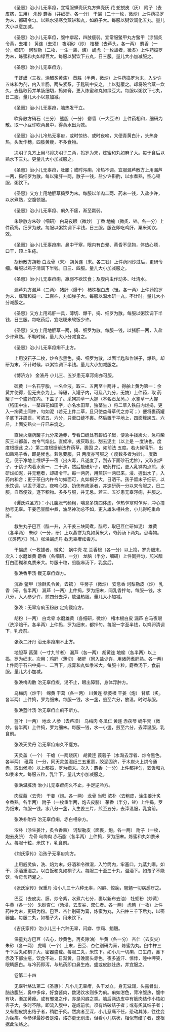 <!-- { "loadSidebar": true } -->
　　《圣惠》治小儿无辜疳，宜常服蝉壳灰丸方蝉壳灰 花 蛇蜕皮（灰） 附子（去皮脐，生用） 朱砂 麝香（并细研。各一分） 干蝎（二十一枚，微炒）上件药捣罗为末，都研令匀。以熟水浸寒食蒸饼和丸，如麻子大。每服以粥饮调化五丸。量儿大小以意加减。

　　《圣惠》治小儿无辜疳，腹中癖起，四肢瘦弱。宜常服鳖甲丸方鳖甲（涂醋炙令黄，去裙 ） 黄连（去须） 夜明砂（炒） 桔梗（去芦头。各一两） 麝香（一分，细研） 诃梨勒（二枚，一生一熟，煨） 蝎虎（一枚雄者，微炙）上件药捣罗为末，炼蜜和丸如绿豆大。每服以粥饮下五丸，日三服。量儿大小加减服之。

　　《圣惠》治小儿无辜疳方。

　　干虾蟆（三枚，涂醋炙黄焦） 苣胜（半两，微炒）上件药捣罗为末，入少许五味和为剂，内入羊肠，两头紧系，于麸碗中安之，上以麸覆之。却将碗合蒸一炊久，去麸取药并羊肠细切，捣如膏，更入炼蜜和丸如绿豆大。每服以粥饮下七丸，日二服。量儿大小以意加减。

　　《圣惠》治小儿无辜疳，脑热发干立。

　　吹鼻散方硝石（三分） 熊胆（一分） 麝香（一大豆许）上件药相和，细研为散。取一小豆许吹两鼻中，得黄水出为效。

　　《圣惠》治小儿冷热无辜疳，或时惊热、或时夜啼，大便青黄白汁，头热身热，头发作穗，四肢黄瘦，不多食物。

　　决明子丸方上用马蹄决明子二两，捣罗为末，炼蜜和丸如麻子大。每于食后以熟水下三丸。更量儿大小加减服之。

　　《圣惠》治小儿无辜疳，肚胀；或时泻痢，冷热不调。宜服漏芦散方上用漏芦一两，捣细罗为散。每以猪肝一两，散子一钱，盐少许斟酌，以水煮熟，空心顿服，粥饮下。

　　《圣惠》又方上用地胆草捣罗为末。每服以羊肉二两、药末一钱，入盐少许，以水煮熟，空腹顿服。

　　《圣惠》治小儿无辜疳、痢久不瘥，渐至羸弱。

　　朱砂散方朱砂（细研） 白马夜眼（微炒） 丁香 地榆（微炙、锉。各一分）上件药捣，细罗为散。每服以粥饮调下半钱，日三服。服讫即吃鸡肝，粟米粥饮，效。

　　《圣惠》治小儿无辜疳痢，鼻中干塞，眼内有白晕、黄昏不见物，体热心烦，口干，顶上生疮。

　　胡粉散方胡粉 白龙骨（末） 胡黄连（末。各二钱）上件药同炒过后，更研令细。每服以鸡子清调下半钱。日三、四服。量儿大小加减服之。

　　《圣惠》治小儿无辜疳痢，羸弱不欲饮食；及腹内虫作动多、吐清水。

　　漏芦丸方漏芦（二两） 猪肝（爆干） 楮株根白皮（锉。各一两）上件药捣罗为末，炼蜜和捣一、二百杵，丸如弹子大。每服以温水研一丸，不计时。量儿大小分减服之。

　　《圣惠》又方上用鸡肝一具，薄切、爆干，捣、细罗为散。每服以粥饮调下半钱，日三服。每吃药后，宜吃粳米软饭少许。

　　《圣惠》又方上用地胆草一两，捣、细罗为散。每服一钱，以猪肝一两，入盐少许煮熟。不勒时候，量儿大小分减食之。

　　《圣惠》治小儿无辜疳痢不止方。

　　上用没石子二枚，炒令赤黑色，捣、细罗为散，以面半匙和作饼子，爆熟，却研为末。不计时候，以粥饮调下半钱。量儿大小加减服之。

　　《博济方》 金液丹 小儿三、五岁患无辜泻痢亦可服。

　　硫黄（一名石亨脂，一名金液。取三、五两至十两并 。得舶上黄为第一：余黄并使得，但无夹杂为上。碎碾，入罐子内，可及八九分，无妨）上件药，取 药罐子一个盛药在内。下盖子了。采狗蹄草一大握（本名石龙芮，）水鉴草一大握（稻田中生，一茎四花如田字，亦名水田草，独茎生，）将二草入铁臼内烂捣，更入一掬黄土同杵，匀如泥（若无上件二草，且只使益母草代之亦可；）便将裹药罐子底下并周匝，可浓五、六分，只至口缝不裹。然后置于平地上，四面簇炭五、六斤，上面安熟火一斤已来烧之。

　　直候火烧药罐子九分来通赤，专看口缝处有碧焰子起，便急手拨炭火，急将柴灰三斗都盖，勿令气焰出。直候冷，拨灰取出，刮去泥土（以上是 一度诀也，度度根据此 之。）第二度根据前法杵药草，裹固 之，如前法 五度。若火候得所， 出如熟鸡子香，即是候也。若急要服，只 两度亦可服之（ 度数多者为妙）。 度数足，便于净地上埋炉子一宿（出火毒，凡遂度了，刮去下面砂石尤妙），又取出炉子，于铫子内着水煮一、二十沸，然后敲破炉子，取药杵烂，更入乳钵内点煎，水研烂如泥，并无粗者，却研令干。每一两药，用蒸饼一两已来，浸、握出水了，入药内和合；更于茶臼内杵令匀如面可，丸如桐子大，日晒干。孩子留末子细研，以米饮调，以盂子灌之。夜啼心惊、奶伤有痰涎者，并速研药一分以来令服之，日二服，自然便效，逐下积物。多多与服，并无忌。若三、五岁患无辜泻痢，并服之。

　　《谭氏殊圣方》：小儿腹胀气频粗，喘息多饶四体虚，乍热乍寒时乍泻，冲心撞肋号无辜。干姜巴豆醋中煮，油尽神功总不如，更入雄朱相共合，小儿得吃重命苏。

　　救生丸子巴豆（醋一升，入干姜三块同煮，醋尽，取巴豆仁研如泥） 雄黄（各半两） 朱砂（一分，研）上以蒸饼为丸如黄米大，芍药汤下两丸。忌毒物。（《灵苑方》同。）张涣蝎虎丹 截无辜疳祛毒方。

　　干蝎虎（一枚雄者、微炙） 蜗牛壳 花 兰香根（各一分）以上捣，罗为细末。次入：水磨雄黄 麝香（各细研，一分） 龙脑（半分，细研）上件同拌匀，煎米醋打白面糊和丸黍米大。每服十粒，煎脂麻汤下，乳食后。

　　张涣香甲汤 截无辜疳癖方。

　　沉香 鳖甲（涂酥炙令黄，去裙 ） 牛蒡子（微炒） 安息香 诃梨勒皮（炒） 乳香（研。各半两） 漏芦（一两）上件捣，罗为细末，同乳香拌匀。每服一钱，水八分，入人参少许，煎四分去滓，放温热服。量儿大小加减。

　　张涣：无辜疳痢玉粉散 定痢截疳方。

　　胡粉（一两） 白龙骨 水磨雄黄（各细研，微炒） 楮木根白皮 漏芦 白马夜眼（洗净焙干。各半两）上件捣，罗为细末，都拌匀。每服一字至半钱，以鸡卵清调下，乳食前。

　　张涣二肝丹 治无辜疳痢不止方。

　　地胆草 菖蒲（一寸九节者） 漏芦（各一两） 胡黄连 地榆（各半两）以上捣，罗为细末。次用：鸡肝（薄切） 猪肝（同入盐少许，用诸药煮肝熟。各一两）上件同于石臼中捣一、二百下，成膏和丸如黍米大。每服十粒，麝香汤下，食前服。量儿大小加减。

　　张涣梅肉散 治无辜疳疾，渴不止，眼出障翳，身体浮肿方。

　　乌梅肉（炒干） 绵黄 干葛（各一两） 川黄连 栝蒌根 干姜（炮） 甘草（炙。各半两）上件捣，罗为细末。每服一钱，水一盏，煎至六分，放温，时时与服。

　　张涣蓝叶汤 治无辜疳血痢不断方。

　　蓝叶（一两） 地龙 人参（去芦须） 乌梅肉 冬瓜仁 黄连 赤茯苓 蜗牛壳（微炒。各半两）上件捣，罗为细末。每服一钱，水一小盏，煎至六分，去滓温服。乳食前。

　　张涣天灵丹 治无辜疳痢久不瘥方。

　　天灵盖（一个） 干蟾（一两烧灰） 胡黄连 莨菪子（水淘去浮者、炒令黑色。各半两） 砒霜（一分，同天灵盖湿纸三五重裹，胶泥固济，于木炭火上烘令通赤，取出候冷）以上都捣，罗为细末。次入：麝香（一分）上件都拌匀，软饭和丸如黍米大。每服五粒，乳汁下。量儿大小加减服之。

　　张涣温脏汤 治小儿无辜疳痢久不止，手足逆冷方。

　　肉豆蔻（去壳） 干姜（炮。各一两） 龙骨 当归 浓朴（去粗皮，涂生姜汁炙令香熟。各半两） 附子（一枚重半两，炮去皮脐） 茅香（半分，锉）上件捣，罗为细末。每服一钱，水八分一盏，入生姜三片，煎至五分，去滓温服，乳食前。

　　张涣朴附丹 治无辜疳痢，赤白相杂方。

　　浓朴（涂生姜汁，炙令香熟） 诃梨勒皮（面裹，炮。各一两） 附子（一枚，炮去皮脐） 龙骨 乌梅肉 赤石脂（各半两）上件捣，罗为细末。炼蜜和丸如黍米大。每服十粒，米饮下，乳食前。

　　《刘氏家传》治孩子无辜疳痢方。

　　上用威灵仙，洗、焙为末。好酒和令微湿，入竹筒内，牢塞口，九蒸九曝。如干，添酒重湿之。以白饭和丸如桐子大。每服二十至三十丸，温酒下。如孩子不能饮，令母含药灌之。

　　《张氏家传》保重丹 治小儿三十六种无辜，闪癖、惊痫，魍魉一切病悉疗之。

　　巴豆（去皮尖、膜，炒令紫，水煮六七分，裹以新布去油） 牡蛎粉（炒黄） 牛黄（各一分） 朱砂杏仁（汤浸，去皮尖、双仁者。各一两） 虎睛（一枚）上件药杵为末，更研为粉。巴豆、杏仁别研为膏，炼蜜为丸，入臼杵三千下后丸，以密器盛。每服二丸，如梧子大，用米饮下。

　　《吉氏家传》治小儿三十六种无辜，闪癖、惊痫、魍魉。

　　保童丸方巴豆（去心，炒黄色，再炙除油） 牛黄（各一分） 杏仁（去皮尖） 朱砂（各一两） 虎睛（一个）上末，巴豆、杏仁别研为膏，炼蜜为丸。臼中杵三千下后丸如桐子大，密器盛载。每服二丸，米饮下。如小儿一切痢，口生疮，鼻下赤及下部生疮，饮食不进，日渐黄，日晚面头赤色，夜多盗汗、惊悸，睡中呷笑，眼睛膜白。与冷药即泻，与热药即口鼻生疮。盛或皮肤壮热，并宜服之。

　　卷第二十四

　　无辜针烙法第二《圣惠》：凡小儿无辜疳，头干发立，身无滋润，头露骨出，脑热腹胀，鼻中多痒，好食酱肉，数渴饮水则多为痢。痢如泔色，背冷腹热，腹中有块，渐加黄瘦。或有邪鬼之作，亦是闪癖之类。脑后两边皮中有筋肉结作小核如杏子大，多时不除，即流入腹中，遂成前状。须有烙破结子者；或有炙其结子者；又有割皮挑出结子者，稍胜于炙。然病者至深，小儿忍痛不任，恐动其脉，往往变为痫疾。今参详最妙者是烙，烙亦更无别法，但看小儿病状，相似有结子者，速根据此法烙之。


